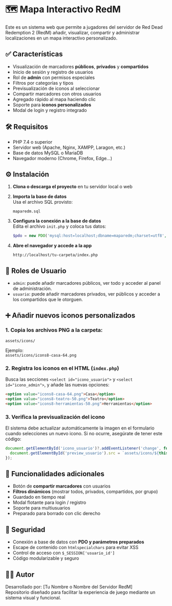 # 🗺️ Mapa Interactivo RedM

Este es un sistema web que permite a jugadores del servidor de Red Dead Redemption 2 (RedM) añadir, visualizar, compartir y administrar localizaciones en un mapa interactivo personalizado.

## ✅ Características

- Visualización de marcadores **públicos**, **privados** y **compartidos**
- Inicio de sesión y registro de usuarios
- Rol de **admin** con permisos especiales
- Filtros por categorías y tipos
- Previsualización de iconos al seleccionar
- Compartir marcadores con otros usuarios
- Agregado rápido al mapa haciendo clic
- Soporte para **iconos personalizados**
- Modal de login y registro integrado

## 🛠️ Requisitos

- PHP 7.4 o superior
- Servidor web (Apache, Nginx, XAMPP, Laragon, etc.)
- Base de datos MySQL o MariaDB
- Navegador moderno (Chrome, Firefox, Edge...)

## ⚙️ Instalación

1. **Clona o descarga el proyecto** en tu servidor local o web

2. **Importa la base de datos**  
   Usa el archivo SQL provisto:
   ```
   maparedm.sql
   ```

3. **Configura la conexión a la base de datos**  
   Edita el archivo `init.php` y coloca tus datos:
   ```php
   $pdo = new PDO('mysql:host=localhost;dbname=maparedm;charset=utf8', 'usuario', 'contraseña');
   ```

4. **Abre el navegador y accede a la app**
   ```
   http://localhost/tu-carpeta/index.php
   ```

## 👥 Roles de Usuario

- `admin`: puede añadir marcadores públicos, ver todo y acceder al panel de administración.
- `usuario`: puede añadir marcadores privados, ver públicos y acceder a los compartidos que le otorguen.

## ➕ Añadir nuevos iconos personalizados

### 1. Copia los archivos PNG a la carpeta:
```
assets/icons/
```
Ejemplo:  
`assets/icons/icons8-casa-64.png`

### 2. Registra los iconos en el HTML (`index.php`)

Busca las secciones `<select id="icono_usuario">` y `<select id="icono_admin">`, y añade las nuevas opciones:

```html
<option value="icons8-casa-64.png">Casa</option>
<option value="icons8-teatro-50.png">Teatro</option>
<option value="icons8-herramientas-50.png">Herramientas</option>
```

### 3. Verifica la previsualización del icono

El sistema debe actualizar automáticamente la imagen en el formulario cuando selecciones un nuevo icono. Si no ocurre, asegúrate de tener este código:

```javascript
document.getElementById('icono_usuario')?.addEventListener('change', function() {
  document.getElementById('preview_usuario').src = `assets/icons/${this.value}`;
});
```

## 🧪 Funcionalidades adicionales

- Botón de **compartir marcadores** con usuarios
- **Filtros dinámicos** (mostrar todos, privados, compartidos, por grupo)
- Guardado en tiempo real
- Modal flotante para login / registro
- Soporte para multiusuarios
- Preparado para borrado con clic derecho

## 🔐 Seguridad

- Conexión a base de datos con **PDO y parámetros preparados**
- Escape de contenido con `htmlspecialchars` para evitar XSS
- Control de acceso con `$_SESSION['usuario_id']`
- Código modularizable y seguro

## 🧑‍💻 Autor

Desarrollado por: [Tu Nombre o Nombre del Servidor RedM]  
Repositorio diseñado para facilitar la experiencia de juego mediante un sistema visual y funcional.